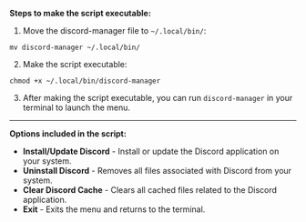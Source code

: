 **Steps to make the script executable:**

1. Move the discord-manager file to ```~/.local/bin/```:
```
mv discord-manager ~/.local/bin/
```

2. Make the script executable:
```
chmod +x ~/.local/bin/discord-manager
```

3. After making the script executable, you can run ```discord-manager``` in your terminal to launch the menu.

---

**Options included in the script:**

- **Install/Update Discord** - Install or update the Discord application on your system.
- **Uninstall Discord** - Removes all files associated with Discord from your system.
- **Clear Discord Cache** - Clears all cached files related to the Discord application.
- **Exit** - Exits the menu and returns to the terminal.
